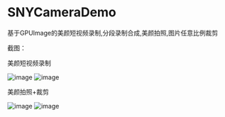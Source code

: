 # SNYCameraDemo
基于GPUImage的美颜短视频录制,分段录制合成,美颜拍照,图片任意比例裁剪

截图：

美颜短视频录制

 ![image](https://github.com/songnaiyin/SNYCameraDemo/blob/master/screenshots/IMG_1687.PNG)
 ![image](https://github.com/songnaiyin/SNYCameraDemo/blob/master/screenshots/IMG_1689.PNG)

美颜拍照+裁剪

 ![image](https://github.com/songnaiyin/SNYCameraDemo/blob/master/screenshots/IMG_1691.PNG)
 ![image](https://github.com/songnaiyin/SNYCameraDemo/blob/master/screenshots/IMG_1692.PNG)

